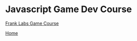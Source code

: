 # Javascript Game Dev Course

[Frank Labs Game Course](/FrankLabsCourse/)

[Home](/FreeCodeCampCourses/#home)